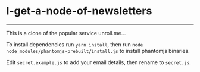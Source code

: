 # I-get-a-node-of-newsletters
---

This is a clone of the popular service unroll.me...

To install dependencies run `yarn install`, then run `node node_modules/phantomjs-prebuilt/install.js` to install phantomjs binaries.

Edit `secret.example.js` to add your email details, then rename to `secret.js`.
